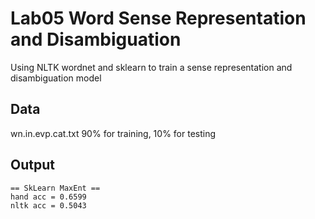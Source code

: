 # Lab05 Word Sense Representation and Disambiguation
Using NLTK wordnet and sklearn to train a sense representation and disambiguation model
## Data
wn.in.evp.cat.txt 90% for training, 10% for testing
## Output
```
== SkLearn MaxEnt ==
hand acc = 0.6599
nltk acc = 0.5043
```